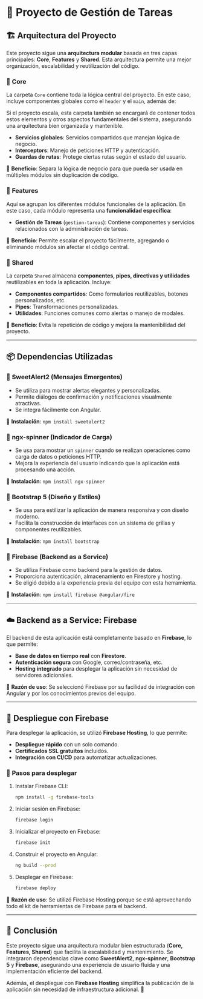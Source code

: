 # 📌 Proyecto de Gestión de Tareas

## 🏗 Arquitectura del Proyecto

Este proyecto sigue una **arquitectura modular** basada en tres capas principales: **Core**, **Features** y **Shared**. Esta arquitectura permite una mejor organización, escalabilidad y reutilización del código.

### 🔹 **Core**

La carpeta `Core` contiene toda la lógica central del proyecto. En este caso, incluye componentes globales como el `header` y el `main`, además de:

Si el proyecto escala, esta carpeta también se encargará de contener todos estos elementos y otros aspectos fundamentales del sistema, asegurando una arquitectura bien organizada y mantenible.

- **Servicios globales**: Servicios compartidos que manejan lógica de negocio.
- **Interceptors**: Manejo de peticiones HTTP y autenticación.
- **Guardas de rutas**: Protege ciertas rutas según el estado del usuario.

📌 **Beneficio**: Separa la lógica de negocio para que pueda ser usada en múltiples módulos sin duplicación de código.

### 🔹 **Features**

Aquí se agrupan los diferentes módulos funcionales de la aplicación. En este caso, cada módulo representa una **funcionalidad específica**:

- **Gestión de Tareas** (`gestion-tareas`): Contiene componentes y servicios relacionados con la administración de tareas.

📌 **Beneficio**: Permite escalar el proyecto fácilmente, agregando o eliminando módulos sin afectar el código central.

### 🔹 **Shared**

La carpeta `Shared` almacena **componentes, pipes, directivas y utilidades** reutilizables en toda la aplicación. Incluye:

- **Componentes compartidos**: Como formularios reutilizables, botones personalizados, etc.
- **Pipes**: Transformaciones personalizadas.
- **Utilidades**: Funciones comunes como alertas o manejo de modales.

📌 **Beneficio**: Evita la repetición de código y mejora la mantenibilidad del proyecto.

---

## 📦 Dependencias Utilizadas

### 🔹 **SweetAlert2** (Mensajes Emergentes)

- Se utiliza para mostrar alertas elegantes y personalizadas.
- Permite diálogos de confirmación y notificaciones visualmente atractivas.
- Se integra fácilmente con Angular.

📌 **Instalación**: `npm install sweetalert2`

### 🔹 **ngx-spinner** (Indicador de Carga)

- Se usa para mostrar un `spinner` cuando se realizan operaciones como carga de datos o peticiones HTTP.
- Mejora la experiencia del usuario indicando que la aplicación está procesando una acción.

📌 **Instalación**: `npm install ngx-spinner`

### 🔹 **Bootstrap 5** (Diseño y Estilos)

- Se usa para estilizar la aplicación de manera responsiva y con diseño moderno.
- Facilita la construcción de interfaces con un sistema de grillas y componentes reutilizables.

📌 **Instalación**: `npm install bootstrap`

### 🔹 **Firebase** (Backend as a Service)

- Se utiliza Firebase como backend para la gestión de datos.
- Proporciona autenticación, almacenamiento en Firestore y hosting.
- Se eligió debido a la experiencia previa del equipo con esta herramienta.

📌 **Instalación**: `npm install firebase @angular/fire`

---

## ☁️ Backend as a Service: **Firebase**

El backend de esta aplicación está completamente basado en **Firebase**, lo que permite:

- **Base de datos en tiempo real** con **Firestore**.
- **Autenticación segura** con Google, correo/contraseña, etc.
- **Hosting integrado** para desplegar la aplicación sin necesidad de servidores adicionales.

📌 **Razón de uso**: Se seleccionó Firebase por su facilidad de integración con Angular y por los conocimientos previos del equipo.

---

## 🚀 Despliegue con Firebase

Para desplegar la aplicación, se utilizó **Firebase Hosting**, lo que permite:

- **Despliegue rápido** con un solo comando.
- **Certificados SSL gratuitos** incluidos.
- **Integración con CI/CD** para automatizar actualizaciones.

### 🔹 **Pasos para desplegar**

1. Instalar Firebase CLI:
   ```sh
   npm install -g firebase-tools
   ```
2. Iniciar sesión en Firebase:
   ```sh
   firebase login
   ```
3. Inicializar el proyecto en Firebase:
   ```sh
   firebase init
   ```
4. Construir el proyecto en Angular:
   ```sh
   ng build --prod
   ```
5. Desplegar en Firebase:
   ```sh
   firebase deploy
   ```

📌 **Razón de uso**: Se utilizó Firebase Hosting porque se está aprovechando todo el kit de herramientas de Firebase para el backend.

---

## 📜 **Conclusión**

Este proyecto sigue una arquitectura modular bien estructurada (**Core, Features, Shared**) que facilita la escalabilidad y mantenimiento. Se integraron dependencias clave como **SweetAlert2**, **ngx-spinner**, **Bootstrap 5** y **Firebase**, asegurando una experiencia de usuario fluida y una implementación eficiente del backend.

Además, el despliegue con **Firebase Hosting** simplifica la publicación de la aplicación sin necesidad de infraestructura adicional. 🚀
